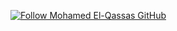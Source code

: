 [![Follow Mohamed El-Qassas GitHub](https://github.com/brandonmitchell217/positivus/assets/63177179/f15ce5ea-403c-4ca4-b87c-78808caa1aea)]([https://github.com/melqassas/](https://www.figma.com/embed?embed_host=share&url=https%3A%2F%2Fwww.figma.com%2Ffile%2FlENb4vsK1mUiQ9hRSnuHAR%2Fpositivus_landing_page%3Ftype%3Ddesign%26node-id%3D25%253A145%26mode%3Ddesign%26t%3DVErkOzFLef3IpiNt-1)https://www.figma.com/embed?embed_host=share&url=https%3A%2F%2Fwww.figma.com%2Ffile%2FlENb4vsK1mUiQ9hRSnuHAR%2Fpositivus_landing_page%3Ftype%3Ddesign%26node-id%3D25%253A145%26mode%3Ddesign%26t%3DVErkOzFLef3IpiNt-1)
